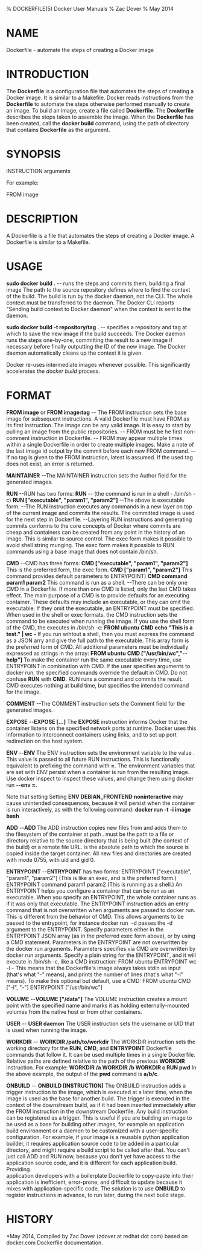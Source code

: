 % DOCKERFILE(5) Docker User Manuals
% Zac Dover
% May 2014
# NAME

Dockerfile - automate the steps of creating a Docker image

# INTRODUCTION
The **Dockerfile** is a configuration file that automates the steps of creating
a Docker image. It is similar to a Makefile. Docker reads instructions from the
**Dockerfile** to automate the steps otherwise performed manually to create an
image. To build an image, create a file called **Dockerfile**.  The
**Dockerfile** describes the steps taken to assemble the image. When the
**Dockerfile** has been created, call the **docker build** command, using the
path of directory that contains **Dockerfile** as the argument.

# SYNOPSIS

INSTRUCTION arguments

For example:

FROM image

# DESCRIPTION

A Dockerfile is a file that automates the steps of creating a Docker image. 
A Dockerfile is similar to a Makefile.

# USAGE

**sudo docker build .**
 -- runs the steps and commits them, building a final image
    The path to the source repository defines where to find the context of the
    build. The build is run by the docker daemon, not the CLI. The whole 
    context must be transferred to the daemon. The Docker CLI reports 
    "Sending build context to Docker daemon" when the context is sent to the daemon.
    
**sudo docker build -t repository/tag .**
 -- specifies a repository and tag at which to save the new image if the build 
    succeeds. The Docker daemon runs the steps one-by-one, committing the result 
    to a new image if necessary before finally outputting the ID of the new 
    image. The Docker daemon automatically cleans up the context it is given.

Docker re-uses intermediate images whenever possible. This significantly 
accelerates the *docker build* process.
 
# FORMAT

**FROM image**
or
**FROM image:tag**
 -- The FROM instruction sets the base image for subsequent instructions. A
 valid Dockerfile must have FROM as its first instruction. The image can be any
 valid image. It is easy to start by pulling an image from the public
 repositories.
 -- FROM must be he first non-comment instruction in Dockerfile.
 -- FROM may appear multiple times within a single Dockerfile in order to create
 multiple images. Make a note of the last image id output by the commit before
 each new FROM command.
 -- If no tag is given to the FROM instruction, latest is assumed. If the used
 tag does not exist, an error is returned.

**MAINTAINER**
 --The MAINTAINER instruction sets the Author field for the generated images.

**RUN**
 --RUN has two forms:
 **RUN <command>**
 -- (the command is run in a shell - /bin/sh -c)
 **RUN ["executable", "param1", "param2"]**
 --The above is executable form.
 --The RUN instruction executes any commands in a new layer on top of the
 current image and commits the results. The committed image is used for the next
 step in Dockerfile.
 --Layering RUN instructions and generating commits conforms to the core
 concepts of Docker where commits are cheap and containers can be created from
 any point in the history of an image. This is similar to source control.  The
 exec form makes it possible to avoid shell string munging. The exec form makes
 it possible to RUN commands using a base image that does not contain /bin/sh.

**CMD**
 --CMD has three forms:
  **CMD ["executable", "param1", "param2"]** This is the preferred form, the
  exec form.
  **CMD ["param1", "param2"]** This command provides default parameters to
  ENTRYPOINT)
  **CMD command param1 param2** This command is run as a shell.
  --There can be only one CMD in a Dockerfile. If more than one CMD is listed, only
  the last CMD takes effect.
  The main purpose of a CMD is to provide defaults for an executing container.
  These defaults may include an executable, or they can omit the executable. If
  they omit the executable, an ENTRYPOINT must be specified.
  When used in the shell or exec formats, the CMD instruction sets the command to
  be executed when running the image.
  If you use the shell form of the CMD, the <command> executes in /bin/sh -c:
  **FROM ubuntu**
  **CMD echo "This is a test." | wc -**
  If you run <command> wihtout a shell, then you must express the command as a
  JSON arry and give the full path to the executable. This array form is the
  preferred form of CMD. All additional parameters must be individually expressed
  as strings in the array:
  **FROM ubuntu**
  **CMD ["/usr/bin/wc","--help"]**
  To make the container run the same executable every time, use ENTRYPOINT in
  combination with CMD.
  If the user specifies arguments to  docker run, the specified commands override
  the default in CMD.
  Do not confuse **RUN** with **CMD**. RUN runs a command and commits the result. CMD
  executes nothing at build time, but specifies the intended command for the
  image.

**COMMENT**
 --The COMMENT instruction sets the Comment field for the generated images.

**EXPOSE**
 --**EXPOSE <port> [<port>...]**
 The **EXPOSE** instruction informs Docker that the container listens on the
 specified network ports at runtime. Docker uses this information to
 interconnect containers using links, and to set up port redirection on the host
 system.

**ENV**
 --**ENV <key> <value>**
 The ENV instruction sets the environment variable <key> to
 the value <value>. This value is passed to all future RUN instructions. This is
 functionally equivalent to prefixing the command with **<key>=<value>**.  The
 environment variables that are set with ENV persist when a container is run
 from the resulting image. Use docker inspect to inspect these values, and
 change them using docker run **--env <key>=<value>.**

 Note that setting Setting **ENV DEBIAN_FRONTEND noninteractive** may cause
 unintended consequences, because it will persist when the container is run
 interactively, as with the following command: **docker run -t -i image bash**

**ADD**
 --**ADD <src> <dest>** The ADD instruction copies new files from <src> and adds them
  to the filesystem of the container at path <dest>.  <src> must be the path to a
  file or directory relative to the source directory that is being built (the
  context of the build) or a remote file URL.  <dest> is the absolute path to
  which the source is copied inside the target container.  All new files and
  directories are created with mode 0755, with uid and gid 0.

**ENTRYPOINT**
 --**ENTRYPOINT** has two forms: ENTRYPOINT ["executable", "param1", "param2"]
 (This is like an exec, and is the preferred form.) ENTRYPOINT command param1
 param2 (This is running as a shell.) An ENTRYPOINT helps you configure a
 container that can be run as an executable. When you specify an ENTRYPOINT,
 the whole container runs as if it was only that executable.  The ENTRYPOINT
 instruction adds an entry command that is not overwritten when arguments are
 passed to docker run. This is different from the behavior of CMD. This allows
 arguments to be passed to the entrypoint, for instance docker run <image> -d
 passes the -d argument to the ENTRYPOINT.  Specify parameters either in the
 ENTRYPOINT JSON array (as in the preferred exec form above), or by using a CMD
 statement.  Parameters in the ENTRYPOINT are not overwritten by the docker run
 arguments.  Parameters specifies via CMD are overwritten by docker run
 arguments.  Specify a plain string for the ENTRYPOINT, and it will execute in
 /bin/sh -c, like a CMD instruction:
 FROM ubuntu
 ENTRYPOINT wc -l -
 This means that the Dockerfile's image always takes stdin as input (that's
 what "-" means), and prints the number of lines (that's what "-l" means). To
 make this optional but default, use a CMD:
 FROM ubuntu
 CMD ["-l", "-"]
 ENTRYPOINT ["/usr/bin/wc"]

**VOLUME**
 --**VOLUME ["/data"]** 
 The VOLUME instruction creates a mount point with the specified name and marks
 it as holding externally-mounted volumes from the native host or from other
 containers.

**USER**
 -- **USER daemon**
 The USER instruction sets the username or UID that is used when running the
 image.

**WORKDIR**
 -- **WORKDIR /path/to/workdir**
 The WORKDIR instruction sets the working directory for the **RUN**, **CMD**, and **ENTRYPOINT** Dockerfile commands that follow it.
 It can be used multiple times in a single Dockerfile. Relative paths are defined relative to the path of the previous **WORKDIR** instruction. For example:
 **WORKDIR /a WORKDIR /b WORKDIR c RUN pwd** 
 In the above example, the output of the **pwd** command is **a/b/c**.

**ONBUILD**
 -- **ONBUILD [INSTRUCTION]**
 The ONBUILD instruction adds a trigger instruction to the image, which is 
 executed at a later time, when the image is used as the base for another
 build. The trigger is executed in the context of the downstream build, as
 if it had been inserted immediately after the FROM instruction in the
 downstream Dockerfile.  Any build instruction can be registered as a
 trigger.  This is useful if you are building an image to be
 used as a base for building other images, for example an application build
 environment or a daemon to be customized with a user-specific
 configuration.  For example, if your image is a reusable python
 application builder, it requires application source code to be
 added in a particular directory, and might require a build script
 to be called after that. You can't just call ADD and RUN now, because
 you don't yet have access to the application source code, and it 
 is different for each application build. Providing  
 application developers with a boilerplate Dockerfile to copy-paste
 into their application is inefficient, error-prone, and
 difficult to update because it mixes with application-specific code.
 The solution is to use **ONBUILD** to register instructions in advance, to
 run later, during the next build stage.  

# HISTORY
*May 2014, Compiled by Zac Dover (zdover at redhat dot com) based on docker.com Dockerfile documentation.
